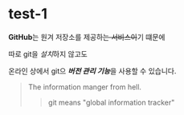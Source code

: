 # test-1

**GitHub**는 원겨 저장소를 제공하~~는 서비스이~~기 떄문에

따로 git을 *설치*하지 않고도

온라인 상에서 git으 ***버전 관리 기능***을 사용할 수 있습니다.

> The information manger from hell.
>> git means "global information tracker"
